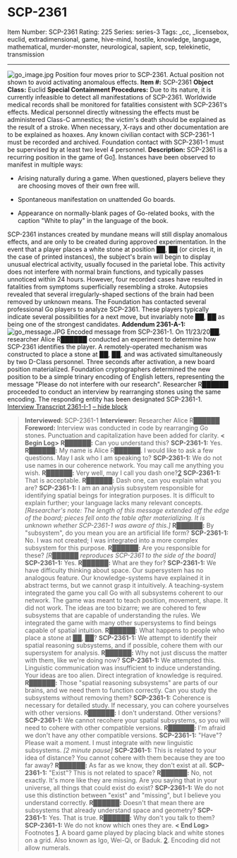 # SCP-2361
Item Number: SCP-2361
Rating: 225
Series: series-3
Tags: _cc, _licensebox, euclid, extradimensional, game, hive-mind, hostile, knowledge, language, mathematical, murder-monster, neurological, sapient, scp, telekinetic, transmission

---

![go_image.jpg](https://scp-wiki.wdfiles.com/local--files/scp-2361/go_image.jpg)
Position four moves prior to SCP-2361. Actual position not shown to avoid activating anomalous effects.
**Item #:** SCP-2361
**Object Class:** Euclid
**Special Containment Procedures:** Due to its nature, it is currently infeasible to detect all manifestations of SCP-2361. Worldwide medical records shall be monitored for fatalities consistent with SCP-2361's effects. Medical personnel directly witnessing the effects must be administered Class-C amnestics; the victim's death should be explained as the result of a stroke. When necessary, X-rays and other documentation are to be explained as hoaxes.
Any known civilian contact with SCP-2361-1 must be recorded and archived. Foundation contact with SCP-2361-1 must be supervised by at least two level 4 personnel.
**Description:** SCP-2361 is a recurring position in the game of Go[1](javascript:;). Instances have been observed to manifest in multiple ways:
  * Arising naturally during a game. When questioned, players believe they are choosing moves of their own free will.

  * Spontaneous manifestation on unattended Go boards.

  * Appearance on normally-blank pages of Go-related books, with the caption "White to play" in the language of the book.

SCP-2361 instances created by mundane means will still display anomalous effects, and are only to be created during approved experimentation.
In the event that a player places a white stone at position ██, ██ (or circles it, in the case of printed instances), the subject's brain will begin to display unusual electrical activity, usually focused in the parietal lobe. This activity does not interfere with normal brain functions, and typically passes unnoticed within 24 hours. However, four recorded cases have resulted in fatalities from symptoms superficially resembling a stroke. Autopsies revealed that several irregularly-shaped sections of the brain had been removed by unknown means.
The Foundation has contacted several professional Go players to analyze SCP-2361. These players typically indicate several possibilities for a next move, but invariably note ██, ██ as being one of the strongest candidates.
**Addendum 2361-A-1:**
![go_message.JPG](https://scp-wiki.wdfiles.com/local--files/scp-2361/go_message.JPG)
Encoded message from SCP-2361-1.
On 11/23/20██, researcher Alice R██████ conducted an experiment to determine how SCP-2361 identifies the player. A remotely-operated mechanism was constructed to place a stone at ██, ██, and was activated simultaneously by two D-Class personnel.
Three seconds after activation, a new board position materialized. Foundation cryptographers determined the new position to be a simple trinary encoding of English letters, representing the message "Please do not interfere with our research". Researcher R██████ proceeded to conduct an interview by rearranging stones using the same encoding. The responding entity has been designated SCP-2361-1.
[Interview Transcript 2361-I-1](javascript:;)
[– hide block](javascript:;)
> **Interviewed:** SCP-2361-1
> **Interviewer:** Researcher Alice R██████
> **Foreword:** Interview was conducted in code by rearranging Go stones. Punctuation and capitalization have been added for clarity.
> **< Begin Log>**
> **R██████:** Can you understand this?
> **SCP-2361-1:** Yes.
> **R██████:** My name is Alice R██████. I would like to ask a few questions. May I ask who I am speaking to?
> **SCP-2361-1:** We do not use names in our coherence network. You may call me anything you wish.
> **R██████:** Very well, may I call you dash one?[2](javascript:;)
> **SCP-2361-1:** That is acceptable.
> **R██████:** Dash one, can you explain what you are?
> **SCP-2361-1:** I am an analysis subsystem responsible for identifying spatial beings for integration purposes. It is difficult to explain further; your language lacks many relevant concepts. _[Researcher's note: The length of this message extended off the edge of the board; pieces fell onto the table after materializing. It is unknown whether SCP-2361-1 was aware of this.]_
> **R██████:** By "subsystem", do you mean you are an artificial life form?
> **SCP-2361-1:** No. I was not created; I was integrated into a more complex subsystem for this purpose.
> **R██████:** Are you responsible for these? _[R██████ reproduces SCP-2361 to the side of the board]_
> **SCP-2361-1:** Yes.
> **R██████:** What are they for?
> **SCP-2361-1:** We have difficulty thinking about space. Our supersystem has no analogous feature. Our knowledge-systems have explained it in abstract terms, but we cannot grasp it intuitively.
> A teaching-system integrated the game you call Go with all subsystems coherent to our network. The game was meant to teach position, movement, shape. It did not work. The ideas are too bizarre; we are cohered to few subsystems that are capable of understanding the rules. We integrated the game with many other supersystems to find beings capable of spatial intuition.
> **R██████:** What happens to people who place a stone at ██, ██?
> **SCP-2361-1:** We attempt to identify their spatial reasoning subsystems, and if possible, cohere them with our supersystem for analysis.
> **R██████:** Why not just discuss the matter with them, like we're doing now?
> **SCP-2361-1:** We attempted this. Linguistic communication was insufficient to induce understanding. Your ideas are too alien. Direct integration of knowledge is required.
> **R██████:** Those "spatial reasoning subsystems" are parts of our brains, and we need them to function correctly. Can you study the subsystems without removing them?
> **SCP-2361-1:** Coherence is necessary for detailed study. If necessary, you can cohere yourselves with other versions.
> **R██████:** I don't understand. Other versions?
> **SCP-2361-1:** We cannot recohere your spatial subsystems, so you will need to cohere with other compatible versions.
> **R██████:** I'm afraid we don't have any other compatible versions.
> **SCP-2361-1:** "Have"? Please wait a moment. I must integrate with new linguistic subsystems.
> _[2 minute pause]_
> **SCP-2361-1:** This is related to your idea of distance? You cannot cohere with them because they are too far away?
> **R██████:** As far as we know, they don't exist at all.
> **SCP-2361-1:** "Exist"? This is not related to space?
> **R██████:** No, not exactly. It's more like they are missing. Are you saying that in your universe, all things that could exist do exist?
> **SCP-2361-1:** We do not use this distinction between "exist" and "missing", but I believe you understand correctly.
> **R██████:** Doesn't that mean there are subsystems that already understand space and geometry?
> **SCP-2361-1:** Yes. That is true.
> **R██████:** Why don't you talk to them?
> **SCP-2361-1:** We do not know which ones they are.
> **< End Log>**
Footnotes
[1](javascript:;). A board game played by placing black and white stones on a grid. Also known as Igo, Wei-Qi, or Baduk.
[2](javascript:;). Encoding did not allow numerals.
